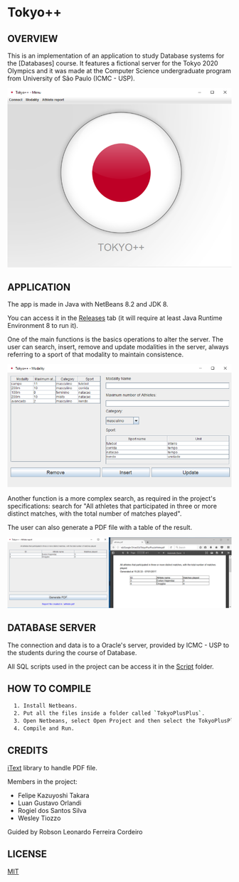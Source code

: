 # Tokyo++
OVERVIEW
--------------------------------------------------
This is an implementation of an application to study Database systems for the [Databases] course. It features a fictional server for the Tokyo 2020 Olympics and it was made at the Computer Science undergraduate program from University of São Paulo (ICMC - USP).

![Screenshot 1](img/menu.png)

APPLICATION
--------------------------------------------------
The app is made in Java with NetBeans 8.2 and JDK 8.

You can access it in the  [Releases](https://github.com/wesjrock/TokyoPlusPlus/releases) tab (it will require at least Java Runtime Environment 8 to run it).

One of the main functions is the basics operations to alter the server. The user can search, insert, remove and update modalities in the server, always referring to a sport of that modality to maintain consistence.

![Screenshot 2](img/modality.png)

Another function is a more complex search, as required in the project's specifications: search for "All athletes that participated in three or more distinct matches, with the total number of matches played".

The user can also generate a PDF file with a table of the result.

![Screenshot 2](img/pdfReport.png)

DATABASE SERVER
--------------------------------------------------

The connection and data is to a Oracle's server, provided by ICMC - USP to the students during the course of Database.

All SQL scripts used in the project can be access it in the [Script](script) folder.

HOW TO COMPILE
--------------------------------------------------
```bash
  1. Install Netbeans.
  2. Put all the files inside a folder called `TokyoPlusPlus`.
  3. Open Netbeans, select Open Project and then select the TokyoPlusPlus project.
  4. Compile and Run.
```

CREDITS
--------------------------------------------------
[iText](http://itextpdf.com/) library to handle PDF file.

Members in the project:
- Felipe Kazuyoshi Takara
- Luan Gustavo Orlandi
- Rogiel dos Santos Silva
- Wesley Tiozzo

Guided by Robson Leonardo Ferreira Cordeiro

LICENSE
--------------------------------------------------
[MIT](LICENSE)

